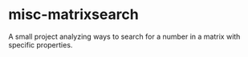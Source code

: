 # misc-matrixsearch
A small project analyzing ways to search for a number in a matrix with specific properties.
